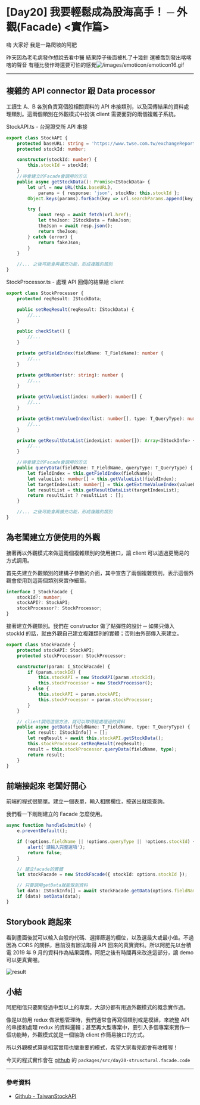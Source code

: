 # [Day20] 我要輕鬆成為股海高手！ ─ 外觀(Facade) <實作篇>

嗨 大家好 我是一路爬坡的阿肥

昨天因為老毛病發作想說去看中醫
結果脖子後面被札了十幾針 
還被喬到發出喀喀喀的聲音
有種比發作時還要可怕的感覺![/images/emoticon/emoticon16.gif](/images/emoticon/emoticon16.gif)

---

## 複雜的 API connector 跟 Data processor

工讀生 A、B 各別負責寫個股相關資料的 API 串接類別，以及回傳結果的資料處理類別。這兩個類別在外觀模式中扮演 client 需要面對的兩個複雜子系統。

StockAPI.ts - 台灣證交所 API 串接

```typescript
export class StockAPI {
    protected baseURL: string = 'https://www.twse.com.tw/exchangeReport/STOCK_DAY';
    protected stockId: number;

    constructor(stockId: number) {
        this.stockId = stockId;
    }
    //待會建立的Facade會調用的方法
    public async getStockData(): Promise<IStockData> {
        let url = new URL(this.baseURL),
            params = { response: 'json', stockNo: this.stockId };
        Object.keys(params).forEach(key => url.searchParams.append(key, params[key]));

        try {
            const resp = await fetch(url.href);
            let theJson: IStockData = fakeJson;
            theJson = await resp.json();
            return theJson;
        } catch (error) {
            return fakeJson;
        }
    }

    //... 之後可能會再擴充功能，形成複雜的類別
}
```

StockProcessor.ts - 處理 API 回傳的結果給 client

```typescript
export class StockProcessor {
    protected reqResult: IStockData;

    public setReqResult(reqResult: IStockData) {
        //...
    }

    public checkStat() {
        //...
    }

    private getFieldIndex(fieldName: T_FieldName): number {
        //...
    }

    private getNumber(str: string): number {
        //...
    }

    private getValueList(index: number): number[] {
        //...
    }

    private getExtrmeValueIndex(list: number[], type: T_QueryType): number[] {
        //...
    }

    private getResultDataList(indexList: number[]): Array<IStockInfo> {
        //...
    }

    //待會建立的Facade會調用的方法
    public queryData(fieldName: T_FieldName, queryType: T_QueryType) {
        let fieldIndex = this.getFieldIndex(fieldName);
        let valueList: number[] = this.getValueList(fieldIndex);
        let targetIndexList: number[] = this.getExtrmeValueIndex(valueList, queryType);
        let resultList = this.getResultDataList(targetIndexList);
        return resultList ? resultList : [];
    }

    //... 之後可能會再擴充功能，形成複雜的類別
}
```

## 為老闆建立方便使用的外觀

接著再以外觀模式來做這兩個複雜類別的使用接口，讓 client 可以透過更簡易的方式調用。

首先先建立外觀類別的建構子參數的介面，其中宣告了兩個複雜類別，表示這個外觀會使用到這兩個類別來實作細節。

```typescript
interface I_StockFacade {
    stockId?: number;
    stockAPI?: StockAPI;
    stockProcessor?: StockProcessor;
}
```

接著建立外觀類別。我們在 constructor 做了點彈性的設計 ─ 如果只傳入 stockId 的話，就由外觀自己建立複雜類別的實體；否則由外部傳入來建立。

```typescript
export class StockFacade {
    protected stockAPI: StockAPI;
    protected stockProcessor: StockProcessor;

    constructor(param: I_StockFacade) {
        if (param.stockId) {
            this.stockAPI = new StockAPI(param.stockId);
            this.stockProcessor = new StockProcessor();
        } else {
            this.stockAPI = param.stockAPI;
            this.stockProcessor = param.stockProcessor;
        }
    }

    // client調用這個方法，就可以取得經處理過的資料
    public async getData(fieldName: T_FieldName, type: T_QueryType) {
        let result: IStockInfo[] = [];
        let reqResult = await this.stockAPI.getStockData();
        this.stockProcessor.setReqResult(reqResult);
        result = this.stockProcessor.queryData(fieldName, type);
        return result;
    }
}
```

## 前端接起來 老闆好開心

前端的程式很簡單。建立一個表單，輸入相關欄位，按送出就能查詢。

我們看一下剛剛建立的 Facade 怎麼使用。

```typescript
async function handleSubmit(e) {
    e.preventDefault();

    if (!options.fieldName || !options.queryType || !options.stockId) {
        alert('請輸入完整選項');
        return false;
    }

    // 建立facade的實體
    let stockFacade = new StockFacade({ stockId: options.stockId });

    // 只要調用getData就能取到資料
    let data: IStockInfo[] = await stockFacade.getData(options.fieldName, options.queryType);
    if (data) setData(data);
}
```

## Storybook 跑起來

看到畫面後就可以輸入台股的代碼、選擇篩選的欄位，以及選最大或最小值。不過因為 CORS 的關係，目前沒有辦法取得 API 回來的真實資料。所以阿肥先以台積電 2019 年 9 月的資料作為結果回傳。阿肥之後有時間再來改進這部分，讓 demo 可以更真實喔。

![result](https://i.imgur.com/9d2Catm.gif)

## 小結

阿肥相信只要開發過中型以上的專案，大部分都有用過外觀模式的概念實作過。

像是以前用 redux 做狀態管理時，我們通常會再寫個類別或是模組，來統整 API 的串接和處理 redux 的資料邏輯；甚至再大型專案中，要引入多個專案來實作一個功能時，外觀模式就是一個協助 client 作簡易接口的方式。

所以外觀模式算是相當實用也蠻重要的模式，希望大家看完都會有收穫喔！

今天的程式實作會在 [github](https://github.com/showwell0120/Design-Pattern-Typescript-React) 的 `packages/src/day20-strusctural.facade.code`

---

### 參考資料

-   [Github - TaiwanStockAPI](https://github.com/ouvek-kostiva/TaiwanStockAPI)
